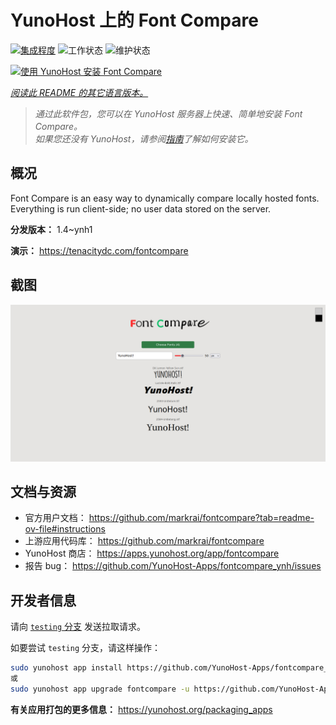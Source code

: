 <!--
注意：此 README 由 <https://github.com/YunoHost/apps/tree/master/tools/readme_generator> 自动生成
请勿手动编辑。
-->

# YunoHost 上的 Font Compare

[![集成程度](https://apps.yunohost.org/badge/integration/fontcompare)](https://ci-apps.yunohost.org/ci/apps/fontcompare/)
![工作状态](https://apps.yunohost.org/badge/state/fontcompare)
![维护状态](https://apps.yunohost.org/badge/maintained/fontcompare)

[![使用 YunoHost 安装 Font Compare](https://install-app.yunohost.org/install-with-yunohost.svg)](https://install-app.yunohost.org/?app=fontcompare)

*[阅读此 README 的其它语言版本。](./ALL_README.md)*

> *通过此软件包，您可以在 YunoHost 服务器上快速、简单地安装 Font Compare。*  
> *如果您还没有 YunoHost，请参阅[指南](https://yunohost.org/install)了解如何安装它。*

## 概况

Font Compare is an easy way to dynamically compare locally hosted fonts.
Everything is run client-side; no user data stored on the server. 


**分发版本：** 1.4~ynh1

**演示：** <https://tenacitydc.com/fontcompare>

## 截图

![Font Compare 的截图](./doc/screenshots/Fontcompare.png)

## 文档与资源

- 官方用户文档： <https://github.com/markrai/fontcompare?tab=readme-ov-file#instructions>
- 上游应用代码库： <https://github.com/markrai/fontcompare>
- YunoHost 商店： <https://apps.yunohost.org/app/fontcompare>
- 报告 bug： <https://github.com/YunoHost-Apps/fontcompare_ynh/issues>

## 开发者信息

请向 [`testing` 分支](https://github.com/YunoHost-Apps/fontcompare_ynh/tree/testing) 发送拉取请求。

如要尝试 `testing` 分支，请这样操作：

```bash
sudo yunohost app install https://github.com/YunoHost-Apps/fontcompare_ynh/tree/testing --debug
或
sudo yunohost app upgrade fontcompare -u https://github.com/YunoHost-Apps/fontcompare_ynh/tree/testing --debug
```

**有关应用打包的更多信息：** <https://yunohost.org/packaging_apps>
